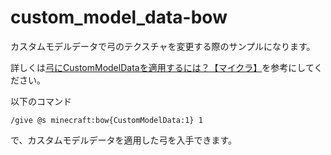 # custom_model_data-bow
カスタムモデルデータで弓のテクスチャを変更する際のサンプルになります。

詳しくは[弓にCustomModelDataを適用するには？【マイクラ】](https://natsumake.com/custommodeldata_bow/)を参考にしてください。

以下のコマンド

```/give @s minecraft:bow{CustomModelData:1} 1```

で、カスタムモデルデータを適用した弓を入手できます。
